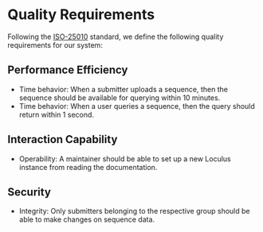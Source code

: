 # Quality Requirements

Following the [ISO-25010](https://iso25000.com/index.php/en/iso-25000-standards/iso-25010) standard, we define the following quality requirements for our system:

## Performance Efficiency

* Time behavior: When a submitter uploads a sequence, then the sequence should be available for querying within 10 minutes.
* Time behavior: When a user queries a sequence, then the query should return within 1 second.

## Interaction Capability

* Operability: A maintainer should be able to set up a new Loculus instance from reading the documentation.

## Security

* Integrity: Only submitters belonging to the respective group should be able to make changes on sequence data.
